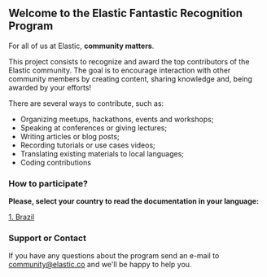 ## Welcome to the Elastic Fantastic Recognition Program

For all of us at Elastic, **community matters**.

This project consists to recognize and award the top contributors of the Elastic community. The goal is to encourage interaction with other community members by creating content, sharing knowledge and, being awarded by your efforts!

There are several ways to contribute, such as: 

- Organizing meetups, hackathons, events and workshops;
- Speaking at conferences or giving lectures;
- Writing articles or blog posts;
- Recording tutorials or use cases videos;
- Translating existing materials to local languages;
- Coding contributions

### How to participate?

**Please, select your country to read the documentation in your language:**

[1. Brazil](https://elastic.github.io/Elastic-Fantastic-Recognition-Program/brazil)

### Support or Contact

If you have any questions about the program send an e-mail to community@elastic.co and we'll be happy to help you.

